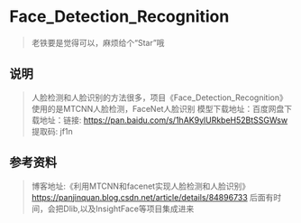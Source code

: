 # Face_Detection_Recognition
> 老铁要是觉得可以，麻烦给个“Star”哦

## 说明
> 人脸检测和人脸识别的方法很多，项目《Face_Detection_Recognition》使用的是MTCNN人脸检测，FaceNet人脸识别
> 模型下载地址：百度网盘下载地址：链接: https://pan.baidu.com/s/1hAK9ylURkbeH52BtSSGWsw 提取码: jf1n 

## 参考资料
> 博客地址:《利用MTCNN和facenet实现人脸检测和人脸识别》https://panjinquan.blog.csdn.net/article/details/84896733
> 后面有时间，会把Dlib,以及InsightFace等项目集成进来
